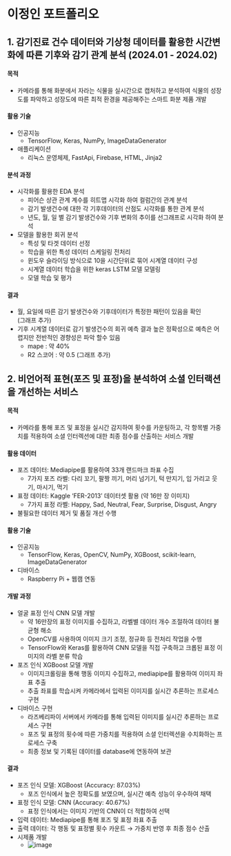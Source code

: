 # 이정인 포트폴리오

## 1. 감기진료 건수 데이터와 기상청 데이터를 활용한 시간변화에 따른 기후와 감기 관계 분석 (2024.01 - 2024.02)
#### 목적
- 카메라를 통해 화분에서 자라는 식물을 실시간으로 캡처하고 분석하여 식물의 성장도를 파악하고 성장도에 따른 최적 환경을 제공해주는 스마트 화분 제품 개발 
#### 활용 기술
- 인공지능
  * TensorFlow, Keras, NumPy, ImageDataGenerator
- 애플리케이션
  * 리눅스 운영체제, FastApi, Firebase, HTML, Jinja2 
#### 분석 과정
- 시각화를 활용한 EDA 분석
  * 피어슨 상관 관계 계수를 히트맵 시각화 하여 컬럼간의 관계 분석
  * 감기 발생건수에 대한 각 기후데이터의 산점도 시각화를 통한 관계 분석
  * 년도, 월, 일 별 감기 발생건수와 기후 변화의 추이를 선그래프로 시각화 하여 분석 
- 모델을 활용한 회귀 분석
  * 특성 및 타겟 데이터 선정
  * 학습을 위한 특성 데이터 스케일링 전처리
  * 윈도우 슬라이딩 방식으로 10을 시간단위로 묶어 시계열 데이터 구성
  * 시계열 데이터 학습을 위한 keras LSTM 모델 모델링
  * 모델 학습 및 평가
#### 결과
- 월, 요일에 따른 감기 발생건수와 기후데이터가 특정한 패턴이 있음을 확인    
  (그래프 추가)
- 기후 시계열 데이터로 감기 발생건수의 회귀 예측 결과 높은 정확성으로 예측은 어렵지만 전반적인 경향성은 파악 할수 있음   
  * mape : 약 40%
  * R2 스코어 : 약 0.5
  (그래프 추가)


## 2. 비언어적 표현(포즈 및 표정)을 분석하여 소셜 인터랙션을 개선하는 서비스
#### 목적
- 카메라를 통해 포즈 및 표정을 실시간 감지하여 횟수를 카운팅하고, 각 항목별 가중치를 적용하여 소셜 인터렉션에 대한 최종 점수를 산출하는 서비스 개발
#### 활용 데이터
- 포즈 데이터: Mediapipe를 활용하여 33개 랜드마크 좌표 수집
  * 7가지 포즈 라벨: 다리 꼬기, 팔짱 끼기, 머리 넘기기, 턱 만지기, 입 가리고 웃기, 마시기, 먹기
- 표정 데이터: Kaggle ‘FER-2013’ 데이터셋 활용 (약 16만 장 이미지)
  * 7가지 표정 라벨: Happy, Sad, Neutral, Fear, Surprise, Disgust, Angry
- 불필요한 데이터 제거 및 품질 개선 수행
#### 활용 기술
- 인공지능
  * TensorFlow, Keras, OpenCV, NumPy, XGBoost, scikit-learn, ImageDataGenerator
- 디바이스
  * Raspberry Pi + 웹캠 연동
#### 개발 과정
- 얼굴 표정 인식 CNN 모델 개발
  * 약 16만장의 표정 이미지를 수집하고, 라벨별 데이터 개수 조절하여 데이터 불균형 해소
  * OpenCV를 사용하여 이미지 크기 조정, 정규화 등 전처리 작업을 수행
  * TensorFlow와 Keras를 활용하여 CNN 모델을 직접 구축하고 크롭된 표정 이미지의 라벨 분류 학습
- 포즈 인식 XGBoost 모델 개발
  * 이미지크롤링을 통해 행동 이미지 수집하고, mediapipe를 활용하여 이미지 좌표 추출
  * 추출 좌표를 학습시켜 카메라에서 입력된 이미지를 실시간 추론하는 프로세스 구현
- 디바이스 구현
  * 라즈베리파이 서버에서 카메라를 통해 입력된 이미지를 실시간 추론하는 프로세스 구현
  * 포즈 및 표정의 횟수에 따른 가중치를 적용하여 소셜 인터렉션을 수치화하는 프로세스 구축
  * 최종 정보 및 기록된 데이터를 database에 연동하여 보관
#### 결과
- 포즈 인식 모델: XGBoost (Accuracy: 87.03%)
  * 포즈 인식에서 높은 정확도를 보였으며, 실시간 예측 성능이 우수하여 채택
- 표정 인식 모델: CNN (Accuracy: 40.67%)
  * 표정 인식에서는 이미지 기반의 CNN이 더 적합하여 선택
- 입력 데이터: Mediapipe를 통해 포즈 및 표정 좌표 추출
- 출력 데이터: 각 행동 및 표정별 횟수 카운트 → 가중치 반영 후 최종 점수 산출
- 시제품 개발
  * ![image](https://github.com/user-attachments/assets/352abbeb-5a13-408f-b46f-1def11bf87bc)

